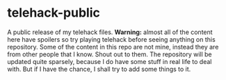 # telehack-public
A public release of my telehack files.
**Warning:** almost all of the content here have spoilers so try playing telehack before seeing anything on this repository.
Some of the content in this repo are not mine, instead they are from other people that I know. Shout out to them.
The repository will be updated quite sparsely, because I do have some stuff in real life to deal with. But if I have the chance, I shall try to add some things to it. 
